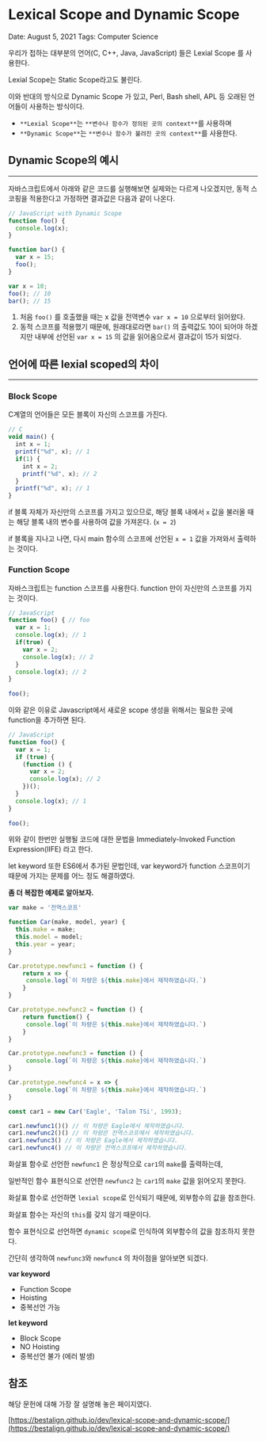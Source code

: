 # Lexical Scope and Dynamic Scope

Date: August 5, 2021
Tags: Computer Science

우리가 접하는 대부분의 언어(C, C++, Java, JavaScript) 들은 Lexial Scope 를 사용한다.

Lexial Scope는 Static Scope라고도 불린다.

이와 반대의 방식으로 Dynamic Scope 가 있고, Perl, Bash shell, APL 등 오래된 언어들이 사용하는 방식이다.

- `**Lexial Scope**`는 `**변수나 함수가 정의된 곳의 context**`를 사용하며
- `**Dynamic Scope**`는 `**변수나 함수가 불려진 곳의 context**`를 사용한다.

## Dynamic Scope의 예시

---

자바스크립트에서 아래와 같은 코드를 실행해보면 실제와는 다르게 나오겠지만, 동적 스코핑을 적용한다고 가정하면 결과값은 다음과 같이 나온다.

```jsx
// JavaScript with Dynamic Scope
function foo() {
  console.log(x);
}

function bar() {
  var x = 15;
  foo();
}

var x = 10;
foo(); // 10
bar(); // 15
```

1. 처음 `foo()` 를 호출했을 때는 x 값을 전역변수 `var x = 10` 으로부터 읽어왔다.
2. 동적 스코프를 적용했기 때문에, 원래대로라면 `bar()` 의 출력값도 10이 되어야 하겠지만 내부에 선언된 `var x = 15` 의 값을 읽어옴으로서 결과값이 15가 되었다.

## 언어에 따른 lexial scoped의 차이

---

### Block Scope

C계열의 언어들은 모든 블록이 자신의 스코프를 가진다.

```jsx
// C
void main() {
  int x = 1;
  printf("%d", x); // 1
  if(1) {
    int x = 2;
    printf("%d", x); // 2
  }
  printf("%d", x); // 1
}
```

if 블록 자체가 자신만의 스코프를 가지고 있으므로, 해당 블록 내에서 `x` 값을 불러올 때는 해당 블록 내의 변수를 사용하여 값을 가져온다. (`x = 2`)

if 블록을 지나고 나면, 다시 main 함수의 스코프에 선언된 `x = 1` 값을 가져와서 출력하는 것이다.

### Function Scope

자바스크립트는 function 스코프를 사용한다. function 만이 자신만의 스코프를 가지는 것이다.

```jsx
// JavaScript
function foo() { // foo 
  var x = 1;
  console.log(x); // 1
  if(true) {
    var x = 2;
    console.log(x); // 2
  }
  console.log(x); // 2
}
 
foo();
```

이와 같은 이유로 Javascript에서 새로운 scope 생성을 위해서는 필요한 곳에 function을 추가하면 된다.

```jsx
// JavaScript
function foo() {
  var x = 1;
  if (true) {
    (function () {
      var x = 2;
      console.log(x); // 2
    })();
  }
  console.log(x); // 1
}
 
foo();
```

위와 같이 한번만 실행될 코드에 대한 문법을 Immediately-Invoked Function Expression(IIFE) 라고 한다.

let keyword 또한 ES6에서 추가된 문법인데, var keyword가 function 스코프이기 때문에 가지는 문제를 어느 정도 해결하였다.

**좀 더 복잡한 예제로 알아보자.**

```jsx
var make = '전역스코프'

function Car(make, model, year) {
  this.make = make;
  this.model = model;
  this.year = year;
}

Car.prototype.newfunc1 = function () {
    return x => {
     console.log(`이 차량은 ${this.make}에서 제작하였습니다.`)
    }
}

Car.prototype.newfunc2 = function () {
    return function() {
     console.log(`이 차량은 ${this.make}에서 제작하였습니다.`)
    }
}

Car.prototype.newfunc3 = function () {
     console.log(`이 차량은 ${this.make}에서 제작하였습니다.`)
}

Car.prototype.newfunc4 = x => {
     console.log(`이 차량은 ${this.make}에서 제작하였습니다.`)
}

const car1 = new Car('Eagle', 'Talon TSi', 1993);

car1.newfunc1()() // 이 차량은 Eagle에서 제작하였습니다.
car1.newfunc2()() // 이 차량은 전역스코프에서 제작하였습니다.
car1.newfunc3() // 이 차량은 Eagle에서 제작하였습니다.
car1.newfunc4() // 이 차량은 전역스코프에서 제작하였습니다.
```

화살표 함수로 선언한 `newfunc1` 은 정상적으로 `car1`의 `make`를 출력하는데,

일반적인 함수 표현식으로 선언한 `newfunc2` 는 `car1`의 `make` 값을 읽어오지 못한다.

화살표 함수로 선언하면 `lexial scope`로 인식되기 때문에, 외부함수의 값을 참조한다.

화살표 함수는 자신의 `this`를 갖지 않기 때문이다.

함수 표현식으로 선언하면 `dynamic scope`로 인식하여  외부함수의 값을 참조하지 못한다.

간단히 생각하여 `newfunc3`와 `newfunc4` 의 차이점을 알아보면 되겠다.

 

**var keyword**

- Function Scope
- Hoisting
- 중복선언 가능

**let keyword**

- Block Scope
- NO Hoisting
- 중복선언 불가 (에러 발생)

## 참조

해당 문헌에 대해 가장 잘 설명해 놓은 페이지였다.

[https://bestalign.github.io/dev/lexical-scope-and-dynamic-scope/](https://bestalign.github.io/dev/lexical-scope-and-dynamic-scope/)